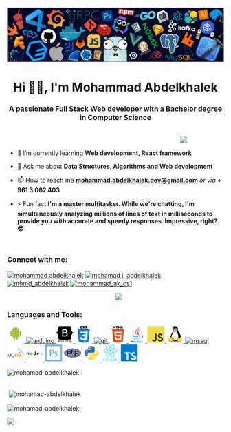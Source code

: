 ![](https://raw.githubusercontent.com/SurajPratap10/SurajPratap10/master/banner.jpg)

<h1 align="center">Hi 🙋‍♂️, I'm Mohammad Abdelkhalek</h1>
<h3 align="center">A passionate Full Stack Web developer with a Bachelor degree in Computer Science</h3>
<br>
<img src="https://i.pinimg.com/originals/06/60/ef/0660efe82fa3da42ed56eef013171835.gif" width="20%" hight="20%" align="right">
<br>

- 🌱 I’m currently learning **Web development, React framework**

- 💬 Ask me about **Data Structures, Algorithms and Web development**

- 📫 How to reach me **mohammad.abdelkhalek.dev@gmail.com** *or via* **+ 961 3 062 403**

- ⚡ Fun fact **I'm a master multitasker. While we're chatting, I'm simultaneously analyzing millions of lines of text in milliseconds to provide you with accurate and speedy responses. Impressive, right? 😎**

<br>

<h3 align="left">Connect with me:</h3>
<p align="left">
<a href="https://linkedin.com/in/mohammad abdelkhalek" target="blank"><img align="center" src="https://raw.githubusercontent.com/rahuldkjain/github-profile-readme-generator/master/src/images/icons/Social/linked-in-alt.svg" alt="mohammad abdelkhalek" height="30" width="40" /></a>
<a href="https://fb.com/mohamad j. abdelkhalek" target="blank"><img align="center" src="https://raw.githubusercontent.com/rahuldkjain/github-profile-readme-generator/master/src/images/icons/Social/facebook.svg" alt="mohamad j. abdelkhalek" height="30" width="40" /></a>
<a href="https://instagram.com/mhmd_abdelkhalek" target="blank"><img align="center" src="https://raw.githubusercontent.com/rahuldkjain/github-profile-readme-generator/master/src/images/icons/Social/instagram.svg" alt="mhmd_abdelkhalek" height="30" width="40" /></a>
<a href="https://www.hackerrank.com/mohammad_ak_cs1" target="blank"><img align="center" src="https://raw.githubusercontent.com/rahuldkjain/github-profile-readme-generator/master/src/images/icons/Social/hackerrank.svg" alt="mohammad_ak_cs1" height="30" width="40" /></a>
</p>
<img src="https://camo.githubusercontent.com/3b7c592ede97b6138ffd4b1cc1541c2f3b11fd39/687474703a2f2f33312e6d656469612e74756d626c722e636f6d2f31376665613932306666333665663466356238373764353231366137616164392f74756d626c725f6d6f39786a65387a5a34317163626975666f315f313238302e676966" align="right" width="50%" hight="50%">
<br>

<h3 align="left">Languages and Tools:</h3>
<p align="left"> <a href="https://developer.android.com" target="_blank" rel="noreferrer"> <img src="https://raw.githubusercontent.com/devicons/devicon/master/icons/android/android-original-wordmark.svg" alt="android" width="40" height="40"/> </a> <a href="https://www.arduino.cc/" target="_blank" rel="noreferrer"> <img src="https://cdn.worldvectorlogo.com/logos/arduino-1.svg" alt="arduino" width="40" height="40"/> </a> <a href="https://getbootstrap.com" target="_blank" rel="noreferrer"> <img src="https://raw.githubusercontent.com/devicons/devicon/master/icons/bootstrap/bootstrap-plain-wordmark.svg" alt="bootstrap" width="40" height="40"/> </a> <a href="https://www.w3schools.com/css/" target="_blank" rel="noreferrer"> <img src="https://raw.githubusercontent.com/devicons/devicon/master/icons/css3/css3-original-wordmark.svg" alt="css3" width="40" height="40"/> </a> <a href="https://git-scm.com/" target="_blank" rel="noreferrer"> <img src="https://www.vectorlogo.zone/logos/git-scm/git-scm-icon.svg" alt="git" width="40" height="40"/> </a> <a href="https://www.w3.org/html/" target="_blank" rel="noreferrer"> <img src="https://raw.githubusercontent.com/devicons/devicon/master/icons/html5/html5-original-wordmark.svg" alt="html5" width="40" height="40"/> </a> <a href="https://www.java.com" target="_blank" rel="noreferrer"> <img src="https://raw.githubusercontent.com/devicons/devicon/master/icons/java/java-original.svg" alt="java" width="40" height="40"/> </a> <a href="https://developer.mozilla.org/en-US/docs/Web/JavaScript" target="_blank" rel="noreferrer"> <img src="https://raw.githubusercontent.com/devicons/devicon/master/icons/javascript/javascript-original.svg" alt="javascript" width="40" height="40"/> </a> <a href="https://www.linux.org/" target="_blank" rel="noreferrer"> <img src="https://raw.githubusercontent.com/devicons/devicon/master/icons/linux/linux-original.svg" alt="linux" width="40" height="40"/> </a> <a href="https://www.microsoft.com/en-us/sql-server" target="_blank" rel="noreferrer"> <img src="https://www.svgrepo.com/show/303229/microsoft-sql-server-logo.svg" alt="mssql" width="40" height="40"/> </a> <a href="https://www.mysql.com/" target="_blank" rel="noreferrer"> <img src="https://raw.githubusercontent.com/devicons/devicon/master/icons/mysql/mysql-original-wordmark.svg" alt="mysql" width="40" height="40"/> </a> <a href="https://nodejs.org" target="_blank" rel="noreferrer"> <img src="https://raw.githubusercontent.com/devicons/devicon/master/icons/nodejs/nodejs-original-wordmark.svg" alt="nodejs" width="40" height="40"/> </a> <a href="https://www.photoshop.com/en" target="_blank" rel="noreferrer"> <img src="https://raw.githubusercontent.com/devicons/devicon/master/icons/photoshop/photoshop-line.svg" alt="photoshop" width="40" height="40"/> </a> <a href="https://www.php.net" target="_blank" rel="noreferrer"> <img src="https://raw.githubusercontent.com/devicons/devicon/master/icons/php/php-original.svg" alt="php" width="40" height="40"/> </a> <a href="https://www.python.org" target="_blank" rel="noreferrer"> <img src="https://raw.githubusercontent.com/devicons/devicon/master/icons/python/python-original.svg" alt="python" width="40" height="40"/> </a> <a href="https://reactjs.org/" target="_blank" rel="noreferrer"> <img src="https://raw.githubusercontent.com/devicons/devicon/master/icons/react/react-original-wordmark.svg" alt="react" width="40" height="40"/> </a> <a href="https://www.typescriptlang.org/" target="_blank" rel="noreferrer"> 
<img src="https://raw.githubusercontent.com/devicons/devicon/master/icons/typescript/typescript-original.svg" alt="typescript" width="40" height="40"/> </a> </p>

<p><img align="left" src="https://github-readme-stats.vercel.app/api/top-langs?username=mohamad-abdelkhalek&show_icons=true&locale=en&layout=compact" alt="mohamad-abdelkhalek" /></p>

<br><br>
<p>&nbsp;<img align="center" src="https://github-readme-stats.vercel.app/api?username=mohamad-abdelkhalek&show_icons=true&locale=en" alt="mohamad-abdelkhalek" /></p>

<p><img align="center" src="https://github-readme-streak-stats.herokuapp.com/?user=mohamad-abdelkhalek&" alt="mohamad-abdelkhalek" /></p>

<img src="https://camo.githubusercontent.com/ab20222b61de15d0cddcaf0f49baa956ee4368c1518d1271bccc0cfd04f68891/68747470733a2f2f6d65646961322e67697068792e636f6d2f6d656469612f4d756e566951356665523239734d465666612f67697068792e6769663f6369643d366330396239353263376a677670703362677367707376336732676b33736f623032787737693835316d37336667667a267269643d67697068792e6769662663743d73">
